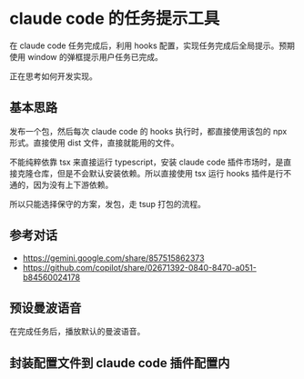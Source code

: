 # claude code 的任务提示工具

在 claude code 任务完成后，利用 hooks 配置，实现任务完成后全局提示。预期使用 window 的弹框提示用户任务已完成。

正在思考如何开发实现。

## 基本思路

发布一个包，然后每次 claude code 的 hooks 执行时，都直接使用该包的 npx 形式。直接使用 dist 文件，直接就能用的文件。

不能纯粹依靠 tsx 来直接运行 typescript，安装 claude code 插件市场时，是直接克隆仓库，但是不会默认安装依赖。所以直接使用 tsx 运行 hooks 插件是行不通的，因为没有上下游依赖。

所以只能选择保守的方案，发包，走 tsup 打包的流程。

## 参考对话

- https://gemini.google.com/share/857515862373
- https://github.com/copilot/share/02671392-0840-8470-a051-b84560024178

## 预设曼波语音

在完成任务后，播放默认的曼波语音。

## 封装配置文件到 claude code 插件配置内
